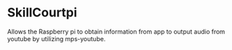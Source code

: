 # SkillCourtpi
Allows the Raspberry pi to obtain information from app to output audio from youtube by utilizing mps-youtube.
